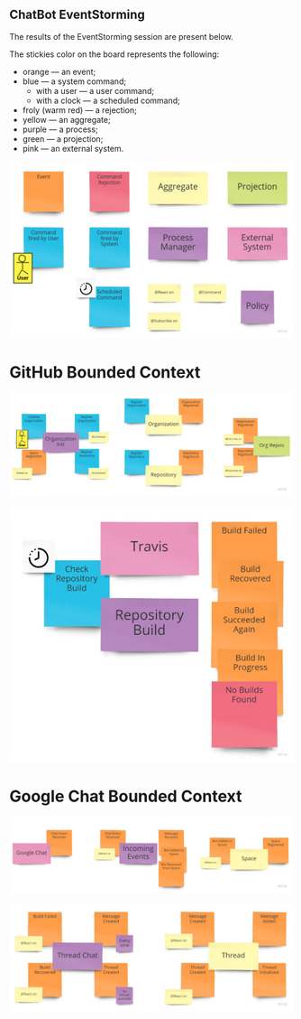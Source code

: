 ChatBot EventStorming
-------

The results of the EventStorming session are present below.

The stickies color on the board represents the following:

* orange — an event;
* blue — a system command;
    * with a user — a user command;
    * with a clock — a scheduled command;
* froly (warm red) — a rejection;
* yellow — an aggregate;
* purple — a process;
* green — a projection;
* pink — an external system.

![EventStorming legend](./legend.jpg "EventStorming legend")

# GitHub Bounded Context

![GitHub Bounded Context EventStorming part 1](./github-bc-1.jpg "GitHub Bounded Context part 1")

![GitHub Bounded Context EventStorming part 2](./github-bc-2.jpg "GitHub Bounded Context Part 2")

# Google Chat Bounded Context

![Google Chat Bounded Context EventStorming part 1](./google-chat-bc-1.jpg "Google Chat Bounded Context part 1")

![Google Chat Bounded Context EventStorming part 2](./google-chat-bc-2.jpg "Google Chat Bounded Context part 2")
